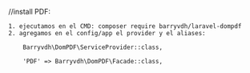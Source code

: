 //install PDF:

	1. ejecutamos en el CMD: composer require barryvdh/laravel-dompdf
	2. agregamos en el config/app el provider y el aliases:
		
		Barryvdh\DomPDF\ServiceProvider::class,
		
		'PDF' => Barryvdh\DomPDF\Facade::class,